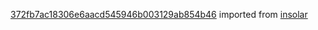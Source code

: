 [372fb7ac18306e6aacd545946b003129ab854b46](https://github.com/insolar/insolar/commit/372fb7ac18306e6aacd545946b003129ab854b46) imported from [insolar](https://github.com/insolar/insolar)
